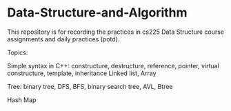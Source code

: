 # Data-Structure-and-Algorithm
This repository is for recording the practices in cs225 Data Structure course assignments and daily practices (potd).

Topics:

Simple syntax in C++: constructure, destructure, reference, pointer, virtual constructure, template, inheritance
Linked list, Array

Tree: binary tree, DFS, BFS, binary search tree, AVL, Btree

Hash Map
